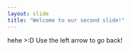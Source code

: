 ```yaml
---
layout: slide
title: "Welcome to our second slide!"
---
```

hehe >:D
Use the left arrow to go back!
